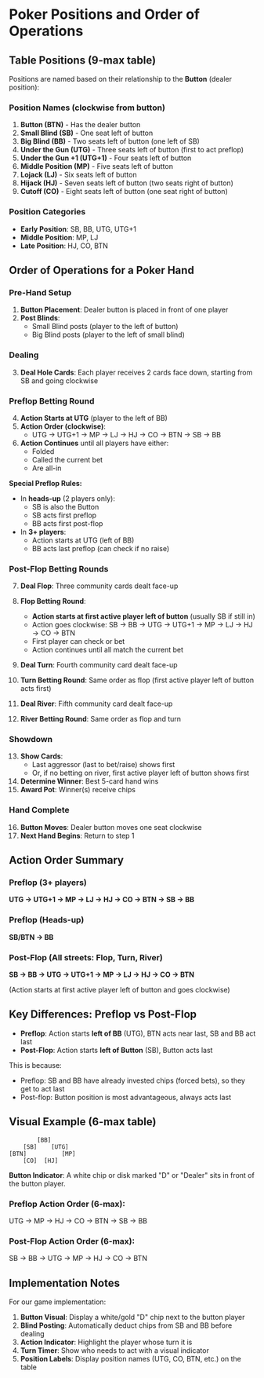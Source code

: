 # Poker Positions and Order of Operations

## Table Positions (9-max table)

Positions are named based on their relationship to the **Button** (dealer position):

### Position Names (clockwise from button)

1. **Button (BTN)** - Has the dealer button
2. **Small Blind (SB)** - One seat left of button
3. **Big Blind (BB)** - Two seats left of button (one left of SB)
4. **Under the Gun (UTG)** - Three seats left of button (first to act preflop)
5. **Under the Gun +1 (UTG+1)** - Four seats left of button
6. **Middle Position (MP)** - Five seats left of button
7. **Lojack (LJ)** - Six seats left of button
8. **Hijack (HJ)** - Seven seats left of button (two seats right of button)
9. **Cutoff (CO)** - Eight seats left of button (one seat right of button)

### Position Categories

- **Early Position**: SB, BB, UTG, UTG+1
- **Middle Position**: MP, LJ
- **Late Position**: HJ, CO, BTN

## Order of Operations for a Poker Hand

### Pre-Hand Setup

1. **Button Placement**: Dealer button is placed in front of one player
2. **Post Blinds**:
   - Small Blind posts (player to the left of button)
   - Big Blind posts (player to the left of small blind)

### Dealing

3. **Deal Hole Cards**: Each player receives 2 cards face down, starting from SB and going clockwise

### Preflop Betting Round

4. **Action Starts at UTG** (player to the left of BB)
5. **Action Order (clockwise)**:
   - UTG → UTG+1 → MP → LJ → HJ → CO → BTN → SB → BB
6. **Action Continues** until all players have either:
   - Folded
   - Called the current bet
   - Are all-in

**Special Preflop Rules:**
- In **heads-up** (2 players only):
  - SB is also the Button
  - SB acts first preflop
  - BB acts first post-flop
- In **3+ players**:
  - Action starts at UTG (left of BB)
  - BB acts last preflop (can check if no raise)

### Post-Flop Betting Rounds

7. **Deal Flop**: Three community cards dealt face-up
8. **Flop Betting Round**:
   - **Action starts at first active player left of button** (usually SB if still in)
   - Action goes clockwise: SB → BB → UTG → UTG+1 → MP → LJ → HJ → CO → BTN
   - First player can check or bet
   - Action continues until all match the current bet

9. **Deal Turn**: Fourth community card dealt face-up
10. **Turn Betting Round**: Same order as flop (first active player left of button acts first)

11. **Deal River**: Fifth community card dealt face-up
12. **River Betting Round**: Same order as flop and turn

### Showdown

13. **Show Cards**:
    - Last aggressor (last to bet/raise) shows first
    - Or, if no betting on river, first active player left of button shows first
14. **Determine Winner**: Best 5-card hand wins
15. **Award Pot**: Winner(s) receive chips

### Hand Complete

16. **Button Moves**: Dealer button moves one seat clockwise
17. **Next Hand Begins**: Return to step 1

## Action Order Summary

### Preflop (3+ players)
**UTG → UTG+1 → MP → LJ → HJ → CO → BTN → SB → BB**

### Preflop (Heads-up)
**SB/BTN → BB**

### Post-Flop (All streets: Flop, Turn, River)
**SB → BB → UTG → UTG+1 → MP → LJ → HJ → CO → BTN**

(Action starts at first active player left of button and goes clockwise)

## Key Differences: Preflop vs Post-Flop

- **Preflop**: Action starts **left of BB** (UTG), BTN acts near last, SB and BB act last
- **Post-Flop**: Action starts **left of Button** (SB), Button acts last

This is because:
- Preflop: SB and BB have already invested chips (forced bets), so they get to act last
- Post-flop: Button position is most advantageous, always acts last

## Visual Example (6-max table)

```
        [BB]
    [SB]    [UTG]
[BTN]          [MP]
    [CO]  [HJ]
```

**Button Indicator**: A white chip or disk marked "D" or "Dealer" sits in front of the button player.

### Preflop Action Order (6-max):
UTG → MP → HJ → CO → BTN → SB → BB

### Post-Flop Action Order (6-max):
SB → BB → UTG → MP → HJ → CO → BTN

## Implementation Notes

For our game implementation:

1. **Button Visual**: Display a white/gold "D" chip next to the button player
2. **Blind Posting**: Automatically deduct chips from SB and BB before dealing
3. **Action Indicator**: Highlight the player whose turn it is
4. **Turn Timer**: Show who needs to act with a visual indicator
5. **Position Labels**: Display position names (UTG, CO, BTN, etc.) on the table
